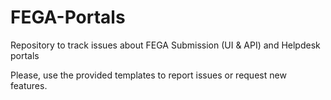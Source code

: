 # FEGA-Portals
Repository to track issues about FEGA Submission (UI &amp; API) and Helpdesk portals

Please, use the provided templates to report issues or request new features.
